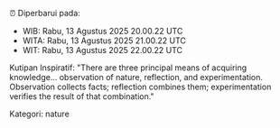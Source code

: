 ⏰ Diperbarui pada:
- WIB: Rabu, 13 Agustus 2025 20.00.22 UTC
- WITA: Rabu, 13 Agustus 2025 21.00.22 UTC
- WIT: Rabu, 13 Agustus 2025 22.00.22 UTC

Kutipan Inspiratif:
"There are three principal means of acquiring knowledge... observation of nature, reflection, and experimentation. Observation collects facts; reflection combines them; experimentation verifies the result of that combination."


Kategori: nature

